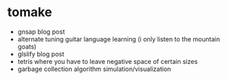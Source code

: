 # tomake

- gnsap blog post
- alternate tuning guitar language learning    (i only listen to the mountain goats)
- glslify blog post
- tetris where you have to leave negative space of certain sizes
- garbage collection algorithm simulation/visualization
